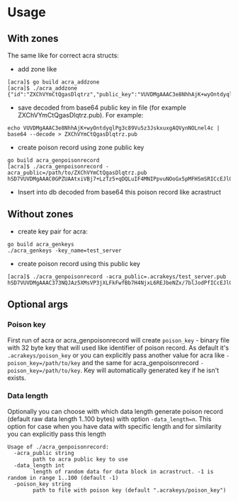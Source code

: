 # Usage
## With zones
The same like for correct acra structs:
* add zone like 
```
[acra]$ go build acra_addzone
[acra]$ ./acra_addzone 
{"id":"ZXChVYmCtQgasDlqtrz","public_key":"VUVDMgAAAC3e8NhhAjK+wyOntdyqlPg3c89Vu5z3JskxuxgAQVynNOLnel4c"}
```
* save decoded from base64 public key in file (for example ZXChVYmCtQgasDlqtrz.pub). For example:
```
echo VUVDMgAAAC3e8NhhAjK+wyOntdyqlPg3c89Vu5z3JskxuxgAQVynNOLnel4c | base64 --decode > ZXChVYmCtQgasDlqtrz.pub
```
* create poison record using zone public key
```
go build acra_genpoisonrecord
[acra]$ ./acra_genpoisonrecord -acra_public=/path/to/ZXChVYmCtQgasDlqtrz.pub
hSD7VUVDMgAAAC0GPZUAAtxiVBj7+LzTz5+qDQLuIF4MNIPpvuNOoGx5pMFHSmSRICcEJlQAAAAAAQFADAAAABAAAAAgAAAA+HNqMryNiASoXhFJdmkDieAWlfjBN7sOBbj4s96uS0i2PnKT9I9powzVn4CfHzFuCSNJceusSDV14GO1dwAAAAAAAAAAAQFADAAAABAAAABLAAAAofsRDZjjbVuC6pELSJEKLYoKEpYFk6xPQDKQLVFocUgTMM9gVPtKKVkr4AFH2lBTbG3+7+3b9Ebrczl8VLScsF2HDfOFQ2Oo0eUVJ+5d82SSTFmTjJEVOJ+XgXXRyI5bQamIwoYEhA==
```
* Insert into db decoded from base64 this poison record like acrastruct

## Without zones
* create key pair for acra:
```
go build acra_genkeys
./acra_genkeys -key_name=test_server
```
* create poison record using this public key
```
[acra]$ ./acra_genpoisonrecord -acra_public=.acrakeys/test_server.pub
hSD7VUVDMgAAAC373NQJAz5XMsVP3jXLFkFwfBb7H4NjxL6REJbeNZx/7blJodPfICcEJlQAAAAAAQFADAAAABAAAAAgAAAA6YxpknqByuENYMI9rv2U2AMJNTvmqEv+cro8yWTiQ7vGv/B4fy3Ehv0gruPNEdXGsEYNd654+So+ybg6WQAAAAAAAAAAAQFADAAAABAAAAAtAAAA52Ytsk+bGwXy6UxwMvLIyAFhq/3vzOdxZekHkTeRsTK17GAbnOKQBe3U0IHBvbStzVBjYeidNjW4vQxHYXSUzqHlG9kZm/Wp7A==
```

## Optional args
### Poison key
First run of acra or acra_genpoisonrecord will create `poison_key` - binary file with 32 
byte key that will used like identifier of poison record. As default it's `.acrakeys/poison_key` 
or you can explicitly pass another value for acra like `-poison_key=/path/to/key`
and the same for acra_genpoisonrecord `-poison_key=/path/to/key`. Key will automatically
generated key if he isn't exists.

### Data length
Optionally you can choose with which data length generate poison record (default 
raw data length 1..100 bytes) with option `-data_length=n`.
This option for case when you have data with specific length and for similarity 
you can explicitly pass this length
```
Usage of ./acra_genpoisonrecord:
  -acra_public string
    	path to acra public key to use
  -data_length int
    	length of random data for data block in acrastruct. -1 is random in range 1..100 (default -1)
  -poison_key string
    	path to file with poison key (default ".acrakeys/poison_key")
```